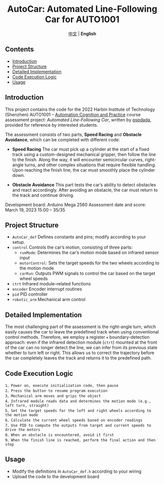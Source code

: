<div align="center">

# AutoCar: Automated Line-Following Car for AUTO1001 <!-- omit in toc -->

<a href="/README.md">中文</a> | <b>English</b>
</div>

## Contents <!-- omit in toc -->

- [Introduction](#introduction)
- [Project Structure](#project-structure)
- [Detailed Implementation](#detailed-implementation)
- [Code Execution Logic](#code-execution-logic)
- [Usage](#usage)

## Introduction

This project contains the code for the 2022 Harbin Institute of Technology (Shenzhen) AUTO1001 – [Automation Cognition and Practice](https://github.com/HITSZ-OpenAuto/AUTO1001) course assessment project: _Automated Line-Following Car_, written by [pspdada](https://github.com/pspdada), provided for reference by interested students.

The assessment consists of two parts, **Speed Racing** and **Obstacle Avoidance**, which can be completed with different code:

- **Speed Racing**
  The car must pick up a cylinder at the start of a fixed track using a custom-designed mechanical gripper, then follow the line to the finish. Along the way, it will encounter semicircular curves, right-angle turns, and other complex situations that require flexible handling. Upon reaching the finish line, the car must smoothly place the cylinder down.

- **Obstacle Avoidance**
  This part tests the car’s ability to detect obstacles and react accordingly. After avoiding an obstacle, the car must return to the track and continue driving.

Development board: Arduino Mega 2560
Assessment date and score: March 19, 2023 15:00 – 35/35

## Project Structure

- `AutoCar_def`
  Defines constants and pins; modify according to your setup.
- `control`
  Controls the car’s motion, consisting of three parts:
  - `runMode`: Determines the car’s motion mode based on infrared sensor input
  - `motorControl`: Sets the target speeds for the two wheels according to the motion mode
  - `carRun`: Outputs PWM signals to control the car based on the target wheel speeds
- `ctrt`
  Infrared module–related functions
- `encoder`
  Encoder interrupt routines
- `pid`
  PID controller
- `robotic_arm`
  Mechanical arm control

## Detailed Implementation

The most challenging part of the assessment is the right-angle turn, which easily causes the car to leave the predefined track when using conventional control methods. Therefore, we employ a register + boundary-detection approach: even if the infrared detection module (`ctrt`) mounted at the front of the car can no longer detect the line, we can infer from its previous state whether to turn left or right. This allows us to correct the trajectory before the car completely leaves the track and returns it to the predefined path.

## Code Execution Logic

```
1、Power on, execute initialization code, then pause
2、Press the button to resume program execution
3、Mechanical arm moves and grips the object
4、Infrared module reads data and determines the motion mode (e.g., left turn, straight)
5、Set the target speeds for the left and right wheels according to the motion mode
6、Calculate the current wheel speeds based on encoder readings
7、Use PID to compute the outputs from target and current speeds to drive the motors
8、When an obstacle is encountered, avoid it first
9、When the finish line is reached, perform the final action and then stop
```

## Usage

- Modify the definitions in `AutoCar_def.h` according to your wiring
- Upload the code to the development board

